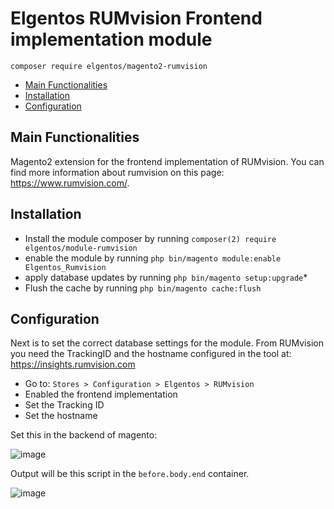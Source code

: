 # Elgentos RUMvision Frontend implementation module

    composer require elgentos/magento2-rumvision

 - [Main Functionalities](#markdown-header-main-functionalities)
 - [Installation](#markdown-header-installation)
 - [Configuration](#markdown-header-configuration)


## Main Functionalities
Magento2 extension for the frontend implementation of RUMvision. You can find more information about rumvision on this page: https://www.rumvision.com/.

## Installation
 - Install the module composer by running `composer(2) require elgentos/module-rumvision`
 - enable the module by running `php bin/magento module:enable Elgentos_Rumvision`
 - apply database updates by running `php bin/magento setup:upgrade`\*
 - Flush the cache by running `php bin/magento cache:flush`

## Configuration
Next is to set the correct database settings for the module. From RUMvision you need the TrackingID and the hostname configured in the tool at: https://insights.rumvision.com

- Go to: `Stores > Configuration > Elgentos > RUMvision`
- Enabled the frontend implementation
- Set the Tracking ID
- Set the hostname

Set this in the backend of magento:

![image](https://user-images.githubusercontent.com/5089604/222476330-62a2d3df-b91c-4311-946a-0fb2137b778c.png)

Output will be this script in the `before.body.end` container.

![image](https://user-images.githubusercontent.com/5089604/222476703-417395cc-4bd6-4025-b3ef-98ee10019130.png)
